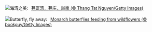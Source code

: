 ![](https://www.bing.com/th?id=OHR.NhaTrang_ZH-CN5834700560_UHD.jpg&w=1000)海湾之美:&nbsp;&ensp;[芽富湾，芽庄，越南 (© Thang Tat Nguyen/Getty Images)](https://www.bing.com/th?id=OHR.NhaTrang_ZH-CN5834700560_UHD.jpg)
<br><br/>
![](https://www.bing.com/th?id=OHR.PollinatorMonarch_EN-US1506878789_UHD.jpg&w=1000)Butterfly, fly away:&nbsp;&ensp;[Monarch butterflies feeding from wildflowers (© bookguy/Getty Images)](https://www.bing.com/th?id=OHR.PollinatorMonarch_EN-US1506878789_UHD.jpg)
<br><br/>
